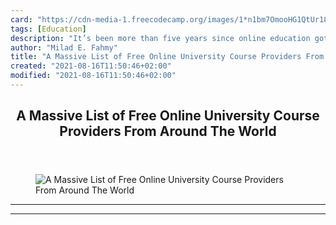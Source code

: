 ```yaml
---
card: "https://cdn-media-1.freecodecamp.org/images/1*n1bm7OmooHG1QtUr181tAg.png"
tags: [Education]
description: "It’s been more than five years since online education got a m"
author: "Milad E. Fahmy"
title: "A Massive List of Free Online University Course Providers From Around The World"
created: "2021-08-16T11:50:46+02:00"
modified: "2021-08-16T11:50:46+02:00"
---
```

<div class="site-wrapper">
<main id="site-main" class="site-main outer">
<div class="inner">
<article class="post-full post tag-education tag-startup tag-technology tag-self-improvement tag-entrepreneurship ">
<header class="post-full-header">
<h1 class="post-full-title">A Massive List of Free Online University Course Providers From Around The World</h1>
</header>
<figure class="post-full-image">
<picture>
<source media="(max-width: 700px)" sizes="1px" srcset="data:image/gif;base64,R0lGODlhAQABAIAAAAAAAP///yH5BAEAAAAALAAAAAABAAEAAAIBRAA7 1w">
<source media="(min-width: 701px)" sizes="(max-width: 800px) 400px,
(max-width: 1170px) 700px,
1400px" srcset="https://cdn-media-1.freecodecamp.org/images/1*n1bm7OmooHG1QtUr181tAg.png 300w,
https://cdn-media-1.freecodecamp.org/images/1*n1bm7OmooHG1QtUr181tAg.png 600w,
https://cdn-media-1.freecodecamp.org/images/1*n1bm7OmooHG1QtUr181tAg.png 1000w,
https://cdn-media-1.freecodecamp.org/images/1*n1bm7OmooHG1QtUr181tAg.png 2000w">
<img onerror="this.style.display='none'" src="https://cdn-media-1.freecodecamp.org/images/1*n1bm7OmooHG1QtUr181tAg.png" alt="A Massive List of Free Online University Course Providers From Around The World">
</picture>
</figure>
<section class="post-full-content">
<div class="post-content">
</div>
<hr>
<hr>
</section>
</article>
</div>
</main>
</div>
<!-- Google Tag Manager (noscript) -->
<!-- End Google Tag Manager (noscript) -->
